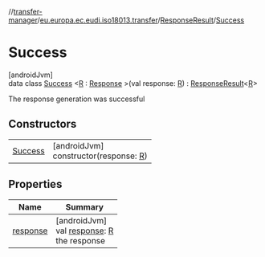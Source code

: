 //[transfer-manager](../../../../index.md)/[eu.europa.ec.eudi.iso18013.transfer](../../index.md)/[ResponseResult](../index.md)/[Success](index.md)

# Success

[androidJvm]\
data class [Success](index.md)
&lt;[R](index.md) : [Response](../../../eu.europa.ec.eudi.iso18013.transfer.response/-response/index.md)
&gt;(val response: [R](index.md)) : [ResponseResult](../index.md)&lt;[R](index.md)&gt;

The response generation was successful

## Constructors

|                        |                                                      |
|------------------------|------------------------------------------------------|
| [Success](-success.md) | [androidJvm]<br>constructor(response: [R](index.md)) |

## Properties

| Name                    | Summary                                                                    |
|-------------------------|----------------------------------------------------------------------------|
| [response](response.md) | [androidJvm]<br>val [response](response.md): [R](index.md)<br>the response |

